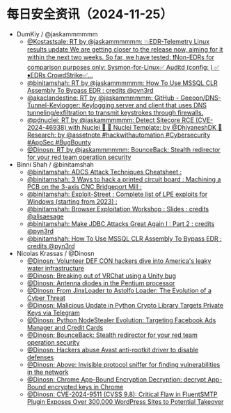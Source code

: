 # 每日安全资讯（2024-11-25）

- DumKiy / @jaskammmmmm
  - [@Kostastsale: RT by @jaskammmmmm: 💥EDR-Telemetry Linux results update We are getting closer to the release now, aiming for it within the next two weeks. So far, we have tested: ❗️Non-EDRs for comparison purposes only: Sysmon-for-Linux✅ Auditd (config: ) ✅ ♦️EDRs CrowdStrike✅…](https://twitter.com/Kostastsale/status/1860742412840104250)
  - [@binitamshah: RT by @jaskammmmmm: How To Use MSSQL CLR Assembly To Bypass EDR :  credits @pyn3rd](https://twitter.com/binitamshah/status/1860663758080926077)
  - [@akaclandestine: RT by @jaskammmmmm: GitHub - Geeoon/DNS-Tunnel-Keylogger: Keylogging server and client that uses DNS tunneling/exfiltration to transmit keystrokes through firewalls.](https://twitter.com/akaclandestine/status/1860651292722380816)
  - [@pdnuclei: RT by @jaskammmmmm: Detect Sitecore RCE (CVE-2024-46938) with Nuclei 🚀 🔹 Nuclei Template:  by @DhiyaneshDK 🔹 Research:  by @assetnote #hackwithautomation #Cybersecurity #AppSec #BugBounty](https://twitter.com/pdnuclei/status/1860649937052266685)
  - [@Dinosn: RT by @jaskammmmmm: BounceBack: Stealth redirector for your red team operation security](https://twitter.com/Dinosn/status/1860522304033182096)
- Binni Shah / @binitamshah
  - [@binitamshah: ADCS Attack Techniques Cheatsheet :](https://twitter.com/binitamshah/status/1860683113460031641)
  - [@binitamshah: 3 Ways to hack a printed circuit board :  Machining a PCB on the 3-axis CNC Bridgeport Mill :](https://twitter.com/binitamshah/status/1860681848571252865)
  - [@binitamshah: Exploit-Street : Complete list of LPE exploits for Windows (starting from 2023) :](https://twitter.com/binitamshah/status/1860666858720080342)
  - [@binitamshah: Browser Exploitation Workshop :  Slides :  credits @alisaesage](https://twitter.com/binitamshah/status/1860666148800622759)
  - [@binitamshah: Make JDBC Attacks Great Again I :  Part 2 :  credits @pyn3rd](https://twitter.com/binitamshah/status/1860664926660133207)
  - [@binitamshah: How To Use MSSQL CLR Assembly To Bypass EDR :  credits @pyn3rd](https://twitter.com/binitamshah/status/1860663758080926077)
- Nicolas Krassas / @Dinosn
  - [@Dinosn: Volunteer DEF CON hackers dive into America's leaky water infrastructure](https://twitter.com/Dinosn/status/1860744105430491417)
  - [@Dinosn: Breaking out of VRChat using a Unity bug](https://twitter.com/Dinosn/status/1860743933493404064)
  - [@Dinosn: Antenna diodes in the Pentium processor](https://twitter.com/Dinosn/status/1860529198181548196)
  - [@Dinosn: From JinxLoader to Astolfo Loader: The Evolution of a Cyber Threat](https://twitter.com/Dinosn/status/1860529148927594595)
  - [@Dinosn: Malicious Update in Python Crypto Library Targets Private Keys via Telegram](https://twitter.com/Dinosn/status/1860522369195843621)
  - [@Dinosn: Python NodeStealer Evolution: Targeting Facebook Ads Manager and Credit Cards](https://twitter.com/Dinosn/status/1860522336396484803)
  - [@Dinosn: BounceBack: Stealth redirector for your red team operation security](https://twitter.com/Dinosn/status/1860522304033182096)
  - [@Dinosn: Hackers abuse Avast anti-rootkit driver to disable defenses](https://twitter.com/Dinosn/status/1860522251637965259)
  - [@Dinosn: Above: Invisible protocol sniffer for finding vulnerabilities in the network](https://twitter.com/Dinosn/status/1860522212442189912)
  - [@Dinosn: Chrome App-Bound Encryption Decryption: decrypt App-Bound encrypted keys in Chrome](https://twitter.com/Dinosn/status/1860522152304218157)
  - [@Dinosn: CVE-2024-9511 (CVSS 9.8): Critical Flaw in FluentSMTP Plugin Exposes Over 300,000 WordPress Sites to Potential Takeover](https://twitter.com/Dinosn/status/1860522115931275345)
